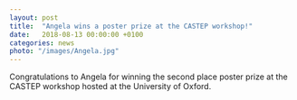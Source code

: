 ```yaml
---
layout: post
title:  "Angela wins a poster prize at the CASTEP workshop!"
date:   2018-08-13 00:00:00 +0100
categories: news
photo: "/images/Angela.jpg"
---
```


Congratulations to Angela for winning the second place poster prize at the CASTEP workshop hosted at the University of Oxford.
